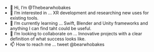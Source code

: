 - 👋 Hi, I’m @Thebearwhobakes
- 👀 I’m interested in ... XR development and researching new uses for existing tools.
- 🌱 I’m currently learning ... Swift, Blender and Unity frameworks and anything I can find taht could be useful.
- 💞️ I’m looking to collaborate on ... Innovative projects with a clear definition of what success looks like.
- 📫 How to reach me ... tweet @bearwhobakes

<!---
Thebearwhobakes/Thebearwhobakes is a ✨ special ✨ repository because its `README.md` (this file) appears on your GitHub profile.
You can click the Preview link to take a look at your changes.
--->
